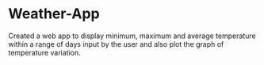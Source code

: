 # Weather-App
Created a web app to display minimum, maximum and average temperature within a range of days input by the user
and also plot the graph of temperature variation.
